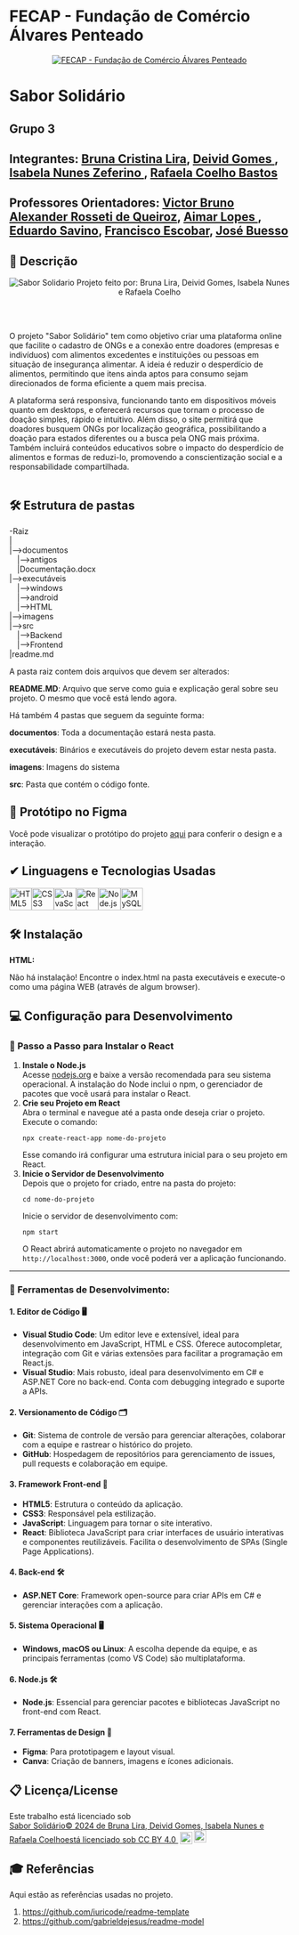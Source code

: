 # FECAP - Fundação de Comércio Álvares Penteado

<p align="center">
<a href= "https://www.fecap.br/"><img src="https://encrypted-tbn0.gstatic.com/images?q=tbn:ANd9GcRhZPrRa89Kma0ZZogxm0pi-tCn_TLKeHGVxywp-LXAFGR3B1DPouAJYHgKZGV0XTEf4AE&usqp=CAU" alt="FECAP - Fundação de Comércio Álvares Penteado" border="0"></a>
</p>

# Sabor Solidário

## Grupo 3

## Integrantes: <a href="https://www.linkedin.com/in/brunacristinalira/">Bruna Cristina Lira</a>, <a href="https://www.linkedin.com/in/deivid-gomes09/">Deivid Gomes </a>, <a href="https://www.linkedin.com/in/isabela-nunes-zeferino/">Isabela Nunes Zeferino </a>, <a href="https://www.linkedin.com/in/rafaela-coelho-bastos-7b8ba61b4/">Rafaela Coelho Bastos</a>
## Professores Orientadores: <a href="https://www.linkedin.com/in/victorbarq/">Victor Bruno Alexander Rosseti de Queiroz</a>, <a href="https://www.linkedin.com/in/aimarlopes/">Aimar Lopes </a>, <a href="https://www.linkedin.com/in/eduardo-savino-gomes-77833a10/">Eduardo Savino</a>, <a href="https://www.linkedin.com/in/francisco-escobar/">Francisco Escobar</a>, <a href="https://www.linkedin.com/in/jbuesso/">José Buesso</a> 


## 📖 Descrição

<p align="center">
<img src="imagens/home%20assets/logo.png" alt="Sabor Solidario" border="0">
    Projeto feito por: Bruna Lira, Deivid Gomes, Isabela Nunes e Rafaela Coelho
</p>

<br><br>


O projeto "Sabor Solidário" tem como objetivo criar uma plataforma online que facilite o cadastro de ONGs e a conexão entre doadores (empresas e indivíduos) com alimentos excedentes e instituições ou pessoas em situação de insegurança alimentar. A ideia é reduzir o desperdício de alimentos, permitindo que itens ainda aptos para consumo sejam direcionados de forma eficiente a quem mais precisa.

A plataforma será responsiva, funcionando tanto em dispositivos móveis quanto em desktops, e oferecerá recursos que tornam o processo de doação simples, rápido e intuitivo. Além disso, o site permitirá que doadores busquem ONGs por localização geográfica, possibilitando a doação para estados diferentes ou a busca pela ONG mais próxima. Também incluirá conteúdos educativos sobre o impacto do desperdício de alimentos e formas de reduzi-lo, promovendo a conscientização social e a responsabilidade compartilhada.
<br><br>


## 🛠 Estrutura de pastas

-Raiz<br>
|<br>
|-->documentos<br>
  &emsp;|-->antigos<br>
  &emsp;|Documentação.docx<br>
|-->executáveis<br>
  &emsp;|-->windows<br>
  &emsp;|-->android<br>
  &emsp;|-->HTML<br>
|-->imagens<br>
|-->src<br>
  &emsp;|-->Backend<br>
  &emsp;|-->Frontend<br>
|readme.md<br>

A pasta raiz contem dois arquivos que devem ser alterados:

<b>README.MD</b>: Arquivo que serve como guia e explicação geral sobre seu projeto. O mesmo que você está lendo agora.

Há também 4 pastas que seguem da seguinte forma:

<b>documentos</b>: Toda a documentação estará nesta pasta.

<b>executáveis</b>: Binários e executáveis do projeto devem estar nesta pasta.

<b>imagens</b>: Imagens do sistema

<b>src</b>: Pasta que contém o código fonte.

## 📄 Protótipo no Figma 

Você pode visualizar o protótipo do projeto [aqui](https://www.figma.com/design/j4pC2lMTqTk5AlOf6fuSlP/Untitled?node-id=0-1&t=RnJ7I26mfWgrJikd-1) para conferir o design e a interação.


## ✔ Linguagens e Tecnologias Usadas

<div style="display: flex; align-items: center;">
  <img src="https://cdn.jsdelivr.net/gh/devicons/devicon/icons/html5/html5-original.svg" width="40" height="40" alt="HTML5" />
  <img src="https://cdn.jsdelivr.net/gh/devicons/devicon/icons/css3/css3-original.svg" width="40" height="40" alt="CSS3" />
  <img src="https://cdn.jsdelivr.net/gh/devicons/devicon/icons/javascript/javascript-original.svg" width="40" height="40" alt="JavaScript" />
  <img src="https://cdn.jsdelivr.net/gh/devicons/devicon/icons/react/react-original.svg" width="40" height="40" alt="React" />
  <img src="https://cdn.jsdelivr.net/gh/devicons/devicon/icons/nodejs/nodejs-original.svg" width="40" height="40" alt="Node.js" />
  <img src="https://cdn.jsdelivr.net/gh/devicons/devicon/icons/mysql/mysql-original.svg" width="40" height="40" alt="MySQL" />
</div>

## 🛠 Instalação

<b>HTML:</b>

Não há instalação!
Encontre o index.html na pasta executáveis e execute-o como uma página WEB (através de algum browser).

<h2>💻 Configuração para Desenvolvimento</h2>

<h3>🚀 Passo a Passo para Instalar o React</h3>
<ol>
  <li><b>Instale o Node.js</b><br>
    Acesse <a href="https://nodejs.org/" target="_blank">nodejs.org</a> e baixe a versão recomendada para seu sistema operacional. A instalação do Node inclui o npm, o gerenciador de pacotes que você usará para instalar o React.
  </li>
  <li><b>Crie seu Projeto em React</b><br>
    Abra o terminal e navegue até a pasta onde deseja criar o projeto. Execute o comando:
    <pre><code>npx create-react-app nome-do-projeto</code></pre>
    Esse comando irá configurar uma estrutura inicial para o seu projeto em React.
  </li>
  <li><b>Inicie o Servidor de Desenvolvimento</b><br>
    Depois que o projeto for criado, entre na pasta do projeto:
    <pre><code>cd nome-do-projeto</code></pre>
    Inicie o servidor de desenvolvimento com:
    <pre><code>npm start</code></pre>
    O React abrirá automaticamente o projeto no navegador em <code>http://localhost:3000</code>, onde você poderá ver a aplicação funcionando.
  </li>
</ol>

<hr>

<h3>🔧 Ferramentas de Desenvolvimento:</h3>

<h4>1. Editor de Código 🖥️</h4>
<ul>
  <li><b>Visual Studio Code</b>: Um editor leve e extensível, ideal para desenvolvimento em JavaScript, HTML e CSS. Oferece autocompletar, integração com Git e várias extensões para facilitar a programação em React.js.</li>
  <li><b>Visual Studio</b>: Mais robusto, ideal para desenvolvimento em C# e ASP.NET Core no back-end. Conta com debugging integrado e suporte a APIs.</li>
</ul>

<h4>2. Versionamento de Código 🗂️</h4>
<ul>
  <li><b>Git</b>: Sistema de controle de versão para gerenciar alterações, colaborar com a equipe e rastrear o histórico do projeto.</li>
  <li><b>GitHub</b>: Hospedagem de repositórios para gerenciamento de issues, pull requests e colaboração em equipe.</li>
</ul>

<h4>3. Framework Front-end 🎨</h4>
<ul>
  <li><b>HTML5</b>: Estrutura o conteúdo da aplicação.</li>
  <li><b>CSS3</b>: Responsável pela estilização.</li>
  <li><b>JavaScript</b>: Linguagem para tornar o site interativo.</li>
  <li><b>React</b>: Biblioteca JavaScript para criar interfaces de usuário interativas e componentes reutilizáveis. Facilita o desenvolvimento de SPAs (Single Page Applications).</li>
</ul>

<h4>4. Back-end 🛠️</h4>
<ul>
  <li><b>ASP.NET Core</b>: Framework open-source para criar APIs em C# e gerenciar interações com a aplicação.</li>
</ul>

<h4>5. Sistema Operacional 🖥️</h4>
<ul>
  <li><b>Windows, macOS ou Linux</b>: A escolha depende da equipe, e as principais ferramentas (como VS Code) são multiplataforma.</li>
</ul>

<h4>6. Node.js 🛠️</h4>
<ul>
  <li><b>Node.js</b>: Essencial para gerenciar pacotes e bibliotecas JavaScript no front-end com React.</li>
</ul>

<h4>7. Ferramentas de Design 🎨</h4>
<ul>
  <li><b>Figma</b>: Para prototipagem e layout visual.</li>
  <li><b>Canva</b>: Criação de banners, imagens e ícones adicionais.</li>
</ul>


## 📋 Licença/License
<p xmlns:cc="http://creativecommons.org/ns#" >Este trabalho está licenciado sob <a href="https://creativecommons.org/licenses/by/4.0/?ref=chooser-v1" target="_blank" rel="license noopener noreferrer" style="display:inline-block;">Sabor Solidário© 2024 de Bruna Lira, Deivid Gomes, Isabela Nunes e Rafaela Coelhoestá licenciado sob CC BY 4.0 <img style="height:22px!important;margin-left:3px;vertical-align:text-bottom ;" src="https://mirrors.creativecommons.org/presskit/icons/cc.svg?ref=chooser-v1" alt=""><img style="height:22px!important;margin-left:3px;vertical -align:texto inferior;" src="https://mirrors.creativecommons.org/presskit/icons/by.svg?ref=chooser-v1" alt=""></a></p>

## 🎓 Referências

Aqui estão as referências usadas no projeto.

1. <https://github.com/iuricode/readme-template>
2. <https://github.com/gabrieldejesus/readme-model>

